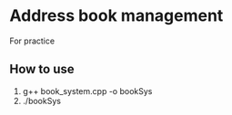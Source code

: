 # Address book management
For practice
## How to use
1. g++ book_system.cpp  -o  bookSys
2. ./bookSys